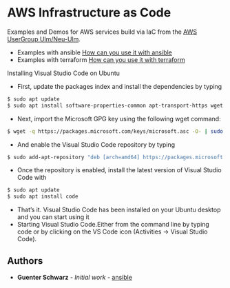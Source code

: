 # AWS Infrastructure as Code
Examples and Demos for AWS services build via IaC from the [AWS UserGroup Ulm/Neu-Ulm](https://www.meetup.com/de-DE/AWS-User-Group-Ulm-Neu-Ulm/). 

* Examples with ansible [How can you use it with ansible](ansible/README.md)
* Examples with terraform [How can you use it with terraform](terraform/README.md)

Installing Visual Studio Code on Ubuntu

* First, update the packages index and install the dependencies by typing
```sh
$ sudo apt update
$ sudo apt install software-properties-common apt-transport-https wget
```
* Next, import the Microsoft GPG key using the following wget command:
```sh
$ wget -q https://packages.microsoft.com/keys/microsoft.asc -O- | sudo apt-key add -
```
* And enable the Visual Studio Code repository by typing
```sh
$ sudo add-apt-repository "deb [arch=amd64] https://packages.microsoft.com/repos/vscode stable main"
```
* Once the repository is enabled, install the latest version of Visual Studio Code with
```sh
$ sudo apt update
$ sudo apt install code
```
* That’s it. Visual Studio Code has been installed on your Ubuntu desktop and you can start using it
* Starting Visual Studio Code.Either from the command line by typing code or by clicking on the VS Code icon (Activities -> Visual Studio Code).

## Authors

* **Guenter Schwarz** - *Initial work* - [ansible](https://github.com/aws-user-group-ulm-neu-ulm/infrastructureascode)
